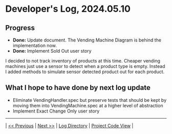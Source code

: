 # Developer's Log, 2024.05.10

## Progress

* __Done:__ Update document. The Vending Machine Diagram is behind the implementation now.
* __Done:__ Implement Sold Out user story

I decided to not track inventory of products at this time. Cheaper vending machines just use a sensor to detect when a product type is empty. Instead I added methods to
simulate sensor detected product out for each product.

## What I hope to have done by next log update

* Eliminate VendingHandler.spec but preserve tests that should be kept by moving them into VendingMachine.spec at a higher level of abstraction
* Implement Exact Change Only user story

---
| [<< Previous](https://woodyb.github.io/vending-machine-project/design/developers-log/2024.05.06)
| [Next >>](https://woodyb.github.io/vending-machine-project/design/developers-log/2024.05.22)
| [Log Directory](https://woodyb.github.io/vending-machine-project/design/developers-log/Directory-Of-Developers-Logs)
| [Project Code View](https://github.com/WoodyB/vending-machine-project) |
